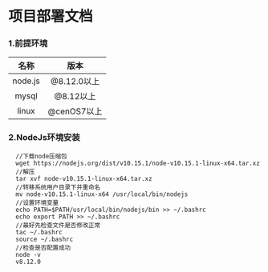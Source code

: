 项目部署文档
==
###  1.前提环境
|   名称   |    版本    |
|:-------:|:---------:|
| node.js | @8.12.0以上|
| mysql   | @8.12以上  |
| linux   | @cenOS7以上|
### 2.NodeJs环境安装
```less
  //下载node压缩包
  wget https://nodejs.org/dist/v10.15.1/node-v10.15.1-linux-x64.tar.xz
  //解压
  tar xvf node-v10.15.1-linux-x64.tar.xz
  //转移系统用户目录下并重命名
  mv node-v10.15.1-linux-x64 /usr/local/bin/nodejs
  //设置环境变量
  echo PATH=$PATH/usr/local/bin/nodejs/bin >> ~/.bashrc
  echo export PATH >> ~/.bashrc
  //最好先检查文件是否修改正常
  tac ~/.bashrc
  source ~/.bashrc
  //检查是否配置成功
  node -v
  v8.12.0
```
  
